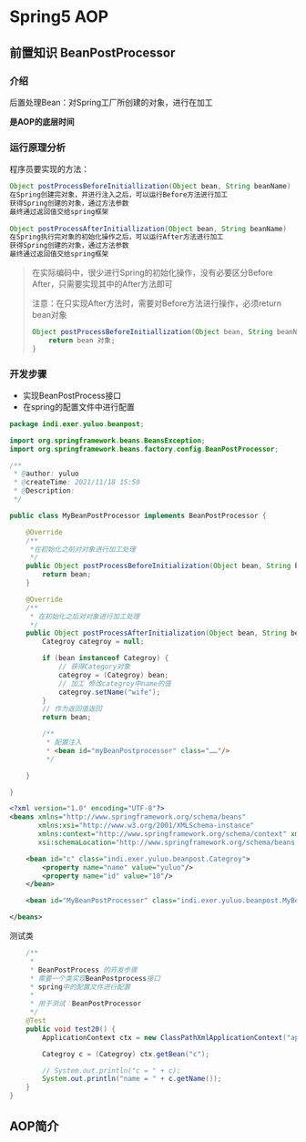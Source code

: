 # Spring5 AOP

## 前置知识 BeanPostProcessor

### 介绍

后置处理Bean：对Spring工厂所创建的对象，进行在加工

**是AOP的底层时间**

### 运行原理分析

程序员要实现的方法：

```java
Object postProcessBeforeInitiallization(Object bean, String beanName)
在Spring创建完对象，并进行注入之后，可以运行Before方法进行加工
获得Spring创建的对象，通过方法参数
最终通过返回值交给spring框架
    
Object postProcessAfterInitiallization(Object bean, String beanName)    
在Spring执行完对象的初始化操作之后，可以运行After方法进行加工
获得Spring创建的对象，通过方法参数
最终通过返回值交给spring框架    
```

> 在实际编码中，很少进行Spring的初始化操作，没有必要区分Before After，只需要实现其中的After方法即可
>
> 
>
> 注意：在只实现After方法时，需要对Before方法进行操作，必须return bean对象
>
> ```java
> Object postProcessBeforeInitiallization(Object bean, String beanName) {
>     return bean 对象;
> }
> ```

### 开发步骤

- 实现BeanPostProcess接口
- 在spring的配置文件中进行配置

```java
package indi.exer.yuluo.beanpost;

import org.springframework.beans.BeansException;
import org.springframework.beans.factory.config.BeanPostProcessor;

/**
 * @author: yuluo
 * @createTime: 2021/11/18 15:50
 * @Description:
 */

public class MyBeanPostProcessor implements BeanPostProcessor {

    @Override
    /**
     *在初始化之前对对象进行加工处理
     */
    public Object postProcessBeforeInitialization(Object bean, String beanName) throws BeansException {
        return bean;
    }

    @Override
    /**
     * 在初始化之后对对象进行加工处理
     */
    public Object postProcessAfterInitialization(Object bean, String beanName) throws BeansException {
        Categroy categroy = null;

        if (bean instanceof Categroy) {
            // 获得Category对象
            categroy = (Categroy) bean;
            // 加工 修改categroy中name的值
            categroy.setName("wife");
        }
        // 作为返回值返回
        return bean;

        /**
         * 配置注入
         * <bean id="myBeanPostprocessor" class="……"/>
         */

    }

}
```

```xml
<?xml version="1.0" encoding="UTF-8"?>
<beans xmlns="http://www.springframework.org/schema/beans"
       xmlns:xsi="http://www.w3.org/2001/XMLSchema-instance"
       xmlns:context="http://www.springframework.org/schema/context" xmlns:p="http://www.springframework.org/schema/p"
       xsi:schemaLocation="http://www.springframework.org/schema/beans http://www.springframework.org/schema/beans/spring-beans.xsd http://www.springframework.org/schema/context https://www.springframework.org/schema/context/spring-context.xsd">

    <bean id="c" class="indi.exer.yuluo.beanpost.Categroy">
        <property name="name" value="yuluo"/>
        <property name="id" value="10"/>
    </bean>

    <bean id="MyBeanPostProcessor" class="indi.exer.yuluo.beanpost.MyBeanPostProcessor"/>

</beans>
```

测试类

```java
    /**
     *
     * BeanPostProcess 的开发步骤
     * 需要一个类实现BeanPostprocess接口
     * spring中的配置文件进行配置
     *
     * 用于测试：BeanPostProcessor
     */
    @Test
    public void test20() {
        ApplicationContext ctx = new ClassPathXmlApplicationContext("applicationContext3.xml");

        Categroy c = (Categroy) ctx.getBean("c");

        // System.out.println("c = " + c);
        System.out.println("name = " + c.getName());
    }
}
```

## AOP简介

